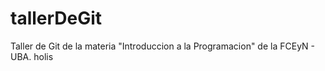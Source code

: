 # tallerDeGit

Taller de Git de la materia "Introduccion a la Programacion" de la FCEyN - UBA.
holis